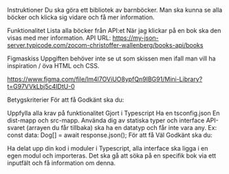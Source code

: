 Instruktioner
Du ska göra ett bibliotek av barnböcker. Man ska kunna se alla böcker och klicka sig vidare och få mer information.

Funktionalitet
Lista alla böcker från API:et
När jag klickar på en bok ska den visas med mer information.
API
URL: https://my-json-server.typicode.com/zocom-christoffer-wallenberg/books-api/books

Figmaskiss
Uppgiften behöver inte se ut som skissen men ifall man vill ha inspiration / öva HTML och CSS.

https://www.figma.com/file/lm4l7OViUO8ypfQn9IBG91/Mini-Library?t=G97VVkLbj5c4IDtU-0

Betygskriterier
För att få Godkänt ska du:

Uppfylla alla krav på funktionalitet
Gjort i Typescript
Ha en tsconfig.json
En dist-mapp och src-mapp.
Använda dig av statiska typer och interface
API-svaret (arrayen du får tillbaka) ska ha en datatyp och får inte vara any. Ex: const data: Dog[] = await response.json();
För att få Väl Godkänt ska du:

Ha delat upp din kod i moduler i Typescript, alla interface ska ligga i en egen modul och importeras.
Det ska gå att söka på en specifik bok via ett inputfält och få information om denna.